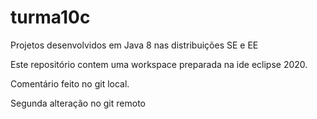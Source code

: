 # turma10c
Projetos desenvolvidos em Java 8 nas distribuições SE e EE

Este repositório contem uma workspace preparada na ide eclipse 2020.


Comentário feito no git local.

Segunda alteração no git remoto
